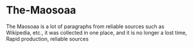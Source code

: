 # The-Maosoaa
The Maosoaa is a lot of paragraphs from reliable sources such as Wikipedia, etc., it was collected in one place, and it is no longer a lost time, Rapid production, reliable sources
